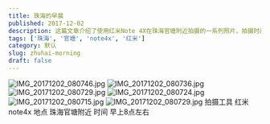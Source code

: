 ```yaml
---
title: 珠海的早晨
published: 2017-12-02
description: 这篇文章介绍了使用红米Note 4X在珠海官塘附近拍摄的一系列照片，拍摄时间为2017年12月2日早上8点左右。
tags: ['珠海', '官塘', 'note4x', '红米']
category: 默认
slug: zhuhai-morning
draft: false
---
```



![IMG_20171202_080746.jpg][1]
![IMG_20171202_080736.jpg][2]
![IMG_20171202_080729.jpg][3]
![IMG_20171202_080724.jpg][4]
![IMG_20171202_080715.jpg][5]
![IMG_20171202_080729.jpg][6]
拍摄工具 红米note4x
地点 珠海官塘附近
时间 早上8点左右

  [1]: https://xy07-1251893119.costj.myqcloud.com/2017/12/02/1164475938.jpg
  [2]: https://xy07-1251893119.costj.myqcloud.com/2017/12/02/3427552576.jpg
  [3]: https://xy07-1251893119.costj.myqcloud.com/2017/12/02/2498459590.jpg
  [4]: https://xy07-1251893119.costj.myqcloud.com/2017/12/02/3992954104.jpg
  [5]: https://xy07-1251893119.costj.myqcloud.com/2017/12/02/1177421658.jpg
  [6]: https://xy07-1251893119.costj.myqcloud.com/2017/12/02/2498459590.jpg